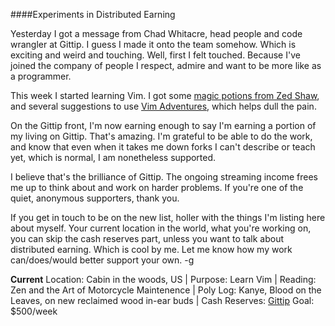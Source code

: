 ####Experiments in Distributed Earning

Yesterday I got a message from Chad Whitacre, head people and code wrangler at Gittip. I guess I made it onto the team somehow. Which is exciting and weird and touching. Well, first I felt touched. Because I've joined the company of people I respect, admire and want to be more like as a programmer.

This week I started learning Vim. I got some [magic potions from Zed Shaw](https://twitter.com/gwenbell/status/351545304857849856), and several suggestions to use [Vim Adventures](http://vim-adventures.com/), which helps dull the pain. 

On the Gittip front, I'm now earning enough to say I'm earning a portion of my living on Gittip. That's amazing. I'm grateful to be able to do the work, and know that even when it takes me down forks I can't describe or teach yet, which is normal, I am nonetheless supported.

I believe that's the brilliance of Gittip. The ongoing streaming income frees me up to think about and work on harder problems. If you're one of the quiet, anonymous supporters, thank you.

If you get in touch to be on the new list, holler with the things I'm listing here about myself. Your current location in the world, what you're working on, you can skip the cash reserves part, unless you want to talk about distributed earning. Which is cool by me. Let me know how my work can/does/would better support your own. -g

**Current** Location: Cabin in the woods, US | Purpose: Learn Vim | Reading: Zen and the Art of Motorcycle Maintenence | Poly Log: Kanye, Blood on the Leaves, on new reclaimed wood in-ear buds | Cash Reserves: [Gittip](http://gittip.com/gwenbell) Goal: $500/week


